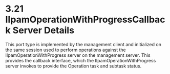 <html dir="LTR" xmlns:mshelp="http://msdn.microsoft.com/mshelp" xmlns:ddue="http://ddue.schemas.microsoft.com/authoring/2003/5" xmlns:xlink="http://www.w3.org/1999/xlink" xmlns:tool="http://www.microsoft.com/tooltip">
 <body>
 <div id="header">
 <h1 class="heading">3.21 IIpamOperationWithProgressCallback Server Details</h1>
 </div>
 <div id="mainSection">
 <div id="mainBody">
 <div id="allHistory" class="saveHistory"></div>
 <div id="sectionSection0" class="section" name="collapseableSection">
 

<p>This port type is implemented by the management client and
initialized on the same session used to perform operations against the
IIpamOperationWithProgress server on the management server. This provides the
callback interface, which the IIpamOperationWithProgress server invokes to
provide the Operation task and subtask status.</p>


 </div>
 </div>
 </div>
 </body>
</html>